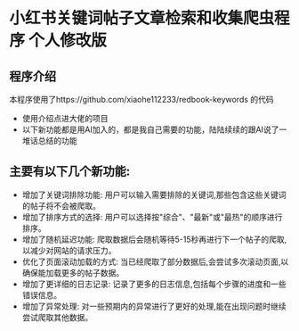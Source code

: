 # 小红书关键词帖子文章检索和收集爬虫程序 个人修改版

## 程序介绍
本程序使用了https://github.com/xiaohe112233/redbook-keywords  的代码
- 使用介绍点进大佬的项目
- 以下新功能都是用AI加入的，都是我自己需要的功能，陆陆续续的跟AI说了一堆话总结的功能

## 主要有以下几个新功能:
- 增加了关键词排除功能: 用户可以输入需要排除的关键词,那些包含这些关键词的帖子将不会被爬取。
- 增加了排序方式的选择: 用户可以选择按"综合"、"最新"或"最热"的顺序进行排序。
- 增加了随机延迟功能: 爬取数据后会随机等待5-15秒再进行下一个帖子的爬取,以减少对网站的请求压力。
- 优化了页面滚动加载的方式: 当已经爬取了部分数据后,会尝试多次滚动页面,以确保能加载更多的帖子数据。
- 增加了更详细的日志记录: 记录了更多的日志信息,包括每个步骤的进度和一些错误信息。
- 增加了异常处理: 对一些预期内的异常进行了更好的处理,能在出现问题时继续尝试爬取其他数据。
